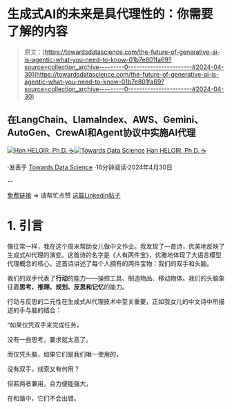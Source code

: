 # 生成式AI的未来是具代理性的：你需要了解的内容

> 原文：[https://towardsdatascience.com/the-future-of-generative-ai-is-agentic-what-you-need-to-know-01b7e801fa69?source=collection_archive---------0-----------------------#2024-04-30](https://towardsdatascience.com/the-future-of-generative-ai-is-agentic-what-you-need-to-know-01b7e801fa69?source=collection_archive---------0-----------------------#2024-04-30)

## 在LangChain、LlamaIndex、AWS、Gemini、AutoGen、CrewAI和Agent协议中实施AI代理

[](https://medium.com/@han.heloir?source=post_page---byline--01b7e801fa69--------------------------------)[![Han HELOIR, Ph.D. ☕️](../Images/53c132b64fda2f1d9ebd6af6d582d24c.png)](https://medium.com/@han.heloir?source=post_page---byline--01b7e801fa69--------------------------------)[](https://towardsdatascience.com/?source=post_page---byline--01b7e801fa69--------------------------------)[![Towards Data Science](../Images/a6ff2676ffcc0c7aad8aaf1d79379785.png)](https://towardsdatascience.com/?source=post_page---byline--01b7e801fa69--------------------------------) [Han HELOIR, Ph.D. ☕️](https://medium.com/@han.heloir?source=post_page---byline--01b7e801fa69--------------------------------)

·发表于 [Towards Data Science](https://towardsdatascience.com/?source=post_page---byline--01b7e801fa69--------------------------------) ·16分钟阅读·2024年4月30日

--

[免费链接](/the-future-of-generative-ai-is-agentic-what-you-need-to-know-01b7e801fa69?sk=904a17b04f8eb1cc163de99e8ab17e1e) => 请帮忙点赞 [这篇Linkedin帖子](https://www.linkedin.com/posts/hanheloiryan_the-future-of-generative-ai-is-agentic-what-activity-7191296371537108992-p1rg?utm_source=share&utm_medium=member_desktop)

# 1\. 引言

像往常一样，我在这个周末帮助女儿做中文作业。我发现了一首诗，优美地反映了生成式AI代理的演变。这首诗的名字是《人有两件宝》，优雅地体现了大语言模型代理概念的核心。这首诗讲述了每个人拥有的两件宝物：我们的双手和头脑。

我们的双手代表了**行动**的能力——操控工具、制造物品、移动物体。我们的头脑象征着**思考、推理、规划、反思和记忆**的能力。

行动与反思的二元性在生成式AI代理技术中至关重要，正如我女儿的中文诗中所描述的手与脑的结合：

“如果仅凭双手来完成任务，

没有一些思考，要求就太高了。

而仅凭头脑，如果它们是我们唯一使用的，

没有双手，线索又有何用？

但若两者兼用，合力便能强大，

在和谐中，它们不会出错。
